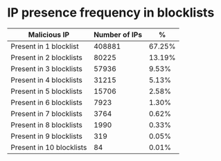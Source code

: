 # IP presence frequency in blocklists
| Malicious IP | Number of IPs | % |
|----|----|----|
| Present in 1 blocklist | 408881 | 67.25% |
| Present in 2 blocklists | 80225 | 13.19% |
| Present in 3 blocklists | 57936 | 9.53% |
| Present in 4 blocklists | 31215 | 5.13% |
| Present in 5 blocklists | 15706 | 2.58% |
| Present in 6 blocklists | 7923 | 1.30% |
| Present in 7 blocklists | 3764 | 0.62% |
| Present in 8 blocklists | 1990 | 0.33% |
| Present in 9 blocklists | 319 | 0.05% |
| Present in 10 blocklists | 84 | 0.01% |
